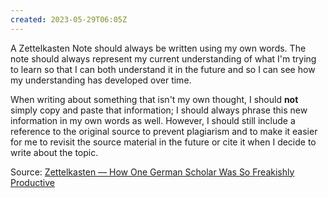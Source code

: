 ```yaml
---
created: 2023-05-29T06:05Z
---
```


A Zettelkasten Note should always be written using my own words. The note should always represent my current understanding of what I'm trying to learn so that I can both understand it in the future and so I can see how my understanding has developed over time.

When writing about something that isn't my own thought, I should **not** simply copy and paste that information; I should always phrase this new information in my own words as well. However, I should still include a reference to the original source to prevent plagiarism and to make it easier for me to revisit the source material in the future or cite it when I decide to write about the topic.

Source: [Zettelkasten — How One German Scholar Was So Freakishly Productive](https://writingcooperative.com/zettelkasten-how-one-german-scholar-was-so-freakishly-productive-997e4e0ca125)
